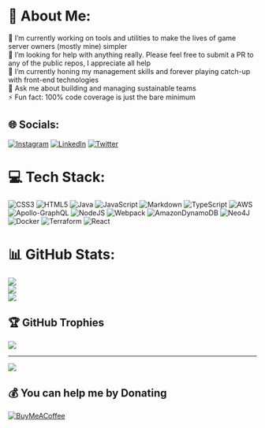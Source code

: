 # 💫 About Me:
🔭 I’m currently working on tools and utilities to make the lives of game server owners (mostly mine) simpler<br>🤝 I’m looking for help with anything really. Please feel free to submit a PR to any of the public repos, I appreciate all help<br>🌱 I’m currently honing my management skills and forever playing catch-up with front-end technologies<br>💬 Ask me about building and managing sustainable teams<br>⚡ Fun fact: 100% code coverage is just the bare minimum


## 🌐 Socials:
[![Instagram](https://img.shields.io/badge/Instagram-%23E4405F.svg?logo=Instagram&logoColor=white)](https://instagram.com/vsbmeza) [![LinkedIn](https://img.shields.io/badge/LinkedIn-%230077B5.svg?logo=linkedin&logoColor=white)](https://linkedin.com/in/vsbmeza) [![Twitter](https://img.shields.io/badge/Twitter-%231DA1F2.svg?logo=Twitter&logoColor=white)](https://twitter.com/vsbmeza) 

# 💻 Tech Stack:
![CSS3](https://img.shields.io/badge/css3-%231572B6.svg?style=for-the-badge&logo=css3&logoColor=white) ![HTML5](https://img.shields.io/badge/html5-%23E34F26.svg?style=for-the-badge&logo=html5&logoColor=white) ![Java](https://img.shields.io/badge/java-%23ED8B00.svg?style=for-the-badge&logo=java&logoColor=white) ![JavaScript](https://img.shields.io/badge/javascript-%23323330.svg?style=for-the-badge&logo=javascript&logoColor=%23F7DF1E) ![Markdown](https://img.shields.io/badge/markdown-%23000000.svg?style=for-the-badge&logo=markdown&logoColor=white) ![TypeScript](https://img.shields.io/badge/typescript-%23007ACC.svg?style=for-the-badge&logo=typescript&logoColor=white) ![AWS](https://img.shields.io/badge/AWS-%23FF9900.svg?style=for-the-badge&logo=amazon-aws&logoColor=white) ![Apollo-GraphQL](https://img.shields.io/badge/-ApolloGraphQL-311C87?style=for-the-badge&logo=apollo-graphql) ![NodeJS](https://img.shields.io/badge/node.js-6DA55F?style=for-the-badge&logo=node.js&logoColor=white) ![Webpack](https://img.shields.io/badge/webpack-%238DD6F9.svg?style=for-the-badge&logo=webpack&logoColor=black) ![AmazonDynamoDB](https://img.shields.io/badge/Amazon%20DynamoDB-4053D6?style=for-the-badge&logo=Amazon%20DynamoDB&logoColor=white) 	![Neo4J](https://img.shields.io/badge/Neo4j-008CC1?style=for-the-badge&logo=neo4j&logoColor=white) ![Docker](https://img.shields.io/badge/docker-%230db7ed.svg?style=for-the-badge&logo=docker&logoColor=white) ![Terraform](https://img.shields.io/badge/terraform-%235835CC.svg?style=for-the-badge&logo=terraform&logoColor=white) ![React](https://img.shields.io/badge/react-%2320232a.svg?style=for-the-badge&logo=react&logoColor=%2361DAFB)
# 📊 GitHub Stats:
![](https://github-readme-stats.vercel.app/api?username=meza&theme=dark&hide_border=false&include_all_commits=true&count_private=true)<br/>
![](https://github-readme-streak-stats.herokuapp.com/?user=meza&theme=dark&hide_border=false)<br/>
![](https://github-readme-stats.vercel.app/api/top-langs/?username=meza&theme=dark&hide_border=false&include_all_commits=true&count_private=true&layout=compact)

## 🏆 GitHub Trophies
![](https://github-profile-trophy.vercel.app/?username=meza&theme=radical&no-frame=false&no-bg=true&margin-w=4)

---
[![](https://visitcount.itsvg.in/api?id=meza&icon=0&color=0)](https://visitcount.itsvg.in)

  ## 💰 You can help me by Donating
  [![BuyMeACoffee](https://img.shields.io/badge/Buy%20Me%20a%20Coffee-ffdd00?style=for-the-badge&logo=buy-me-a-coffee&logoColor=black)](https://buymeacoffee.com/meza) 

  <!-- Proudly created with GPRM ( https://gprm.itsvg.in ) -->
  
